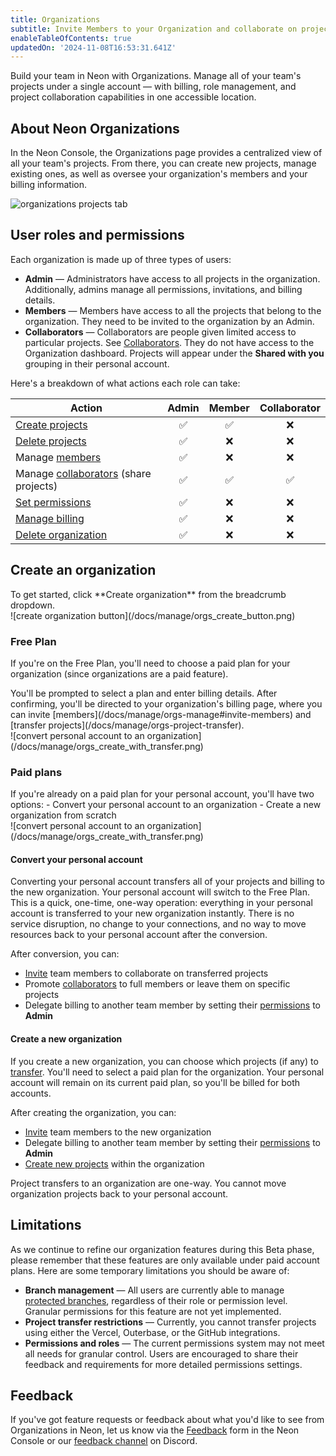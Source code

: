 ```yaml
---
title: Organizations
subtitle: Invite Members to your Organization and collaborate on projects
enableTableOfContents: true
updatedOn: '2024-11-08T16:53:31.641Z'
---
```


<FeatureBeta/>

Build your team in Neon with Organizations. Manage all of your team's projects under a single account — with billing, role management, and project collaboration capabilities in one accessible location.

## About Neon Organizations

In the Neon Console, the Organizations page provides a centralized view of all your team's projects. From there, you can create new projects, manage existing ones, as well as oversee your organization's members and your billing information.

![organizations projects tab](/docs/manage/org_projects.png)

## User roles and permissions

Each organization is made up of three types of users:

- **Admin** — Administrators have access to all projects in the organization. Additionally, admins manage all permissions, invitations, and billing details.
- **Members** — Members have access to all the projects that belong to the organization. They need to be invited to the organization by an Admin.
- **Collaborators** — Collaborators are people given limited access to particular projects. See [Collaborators](/docs/guides/project-collaboration-guide). They do not have access to the Organization dashboard. Projects will appear under the **Shared with you** grouping in their personal account.

Here's a breakdown of what actions each role can take:

| Action                                                                                 | Admin | Member | Collaborator |
| -------------------------------------------------------------------------------------- | :---: | :----: | :----------: |
| [Create projects](/docs/manage/orgs-manage#create-and-delete-projects)                 |  ✅   |   ✅   |      ❌      |
| [Delete projects](/docs/manage/orgs-manage#create-and-delete-projects)                 |  ✅   |   ❌   |      ❌      |
| Manage [members](/docs/manage/orgs-manage#invite-members)                              |  ✅   |   ❌   |      ❌      |
| Manage [collaborators](/docs/manage/orgs-manage#invite-collaborators) (share projects) |  ✅   |   ✅   |      ✅      |
| [Set permissions](/docs/manage/orgs-manage#set-permissions)                            |  ✅   |   ❌   |      ❌      |
| [Manage billing](/docs/manage/orgs-manage#billing)                                     |  ✅   |   ❌   |      ❌      |
| [Delete organization](/docs/manage/orgs-manage#delete-an-organization)                 |  ✅   |   ❌   |      ❌      |

## Create an organization

<div style={{ display: 'flex', alignItems: 'top' }}>
  <div style={{ flex: '0 0 45%', paddingRight: '20px' }}>
    To get started, click **Create organization** from the breadcrumb dropdown.
  </div>
  <div style={{ flex: '0 0 55%', marginTop: '-20px' }}>
    ![create organization button](/docs/manage/orgs_create_button.png)
  </div>
</div>

### Free Plan

If you're on the Free Plan, you'll need to choose a paid plan for your organization (since organizations are a paid feature).

<div style={{ display: 'flex', alignItems: 'top' }}>
  <div style={{ flex: '0 0 45%', paddingRight: '20px' }}>
    You'll be prompted to select a plan and enter billing details. After confirming, you'll be directed to your organization's billing page, where you can invite [members](/docs/manage/orgs-manage#invite-members) and [transfer projects](/docs/manage/orgs-project-transfer).
  </div>
  <div style={{ flex: '0 0 55%', marginTop: '-20px' }}>
  ![convert personal account to an organization](/docs/manage/orgs_create_with_transfer.png)
  </div>
</div>

### Paid plans

<div style={{ display: 'flex', alignItems: 'top' }}>
  <div style={{ flex: '0 0 45%', paddingRight: '20px' }}>
    If you're already on a paid plan for your personal account, you'll have two options:
    - Convert your personal account to an organization
    - Create a new organization from scratch
  </div>
  <div style={{ flex: '0 0 55%', marginTop: '-20px' }}>
    ![convert personal account to an organization](/docs/manage/orgs_create_with_transfer.png)
  </div>
</div>

#### Convert your personal account

Converting your personal account transfers all of your projects and billing to the new organization. Your personal account will switch to the Free Plan. This is a quick, one-time, one-way operation: everything in your personal account is transferred to your new organization instantly. There is no service disruption, no change to your connections, and no way to move resources back to your personal account after the conversion.

After conversion, you can:

- [Invite](/docs/manage/orgs-manage#invite-members) team members to collaborate on transferred projects
- Promote [collaborators](/docs/manage/orgs-manage#manage-collaborators) to full members or leave them on specific projects
- Delegate billing to another team member by setting their [permissions](/docs/manage/orgs-manage#set-permissions) to **Admin**

#### Create a new organization

If you create a new organization, you can choose which projects (if any) to [transfer](/docs/manage/orgs-project-transfer). You'll need to select a paid plan for the organization. Your personal account will remain on its current paid plan, so you'll be billed for both accounts.

After creating the organization, you can:

- [Invite](/docs/manage/orgs-manage#invite-members) team members to the new organization
- Delegate billing to another team member by setting their [permissions](/docs/manage/orgs-manage#set-permissions) to **Admin**
- [Create new projects](/docs/manage/orgs-manage#create-and-delete-projects) within the organization

<Admonition type="note">
Project transfers to an organization are one-way. You cannot move organization projects back to your personal account.
</Admonition>

## Limitations

As we continue to refine our organization features during this Beta phase, please remember that these features are only available under paid account plans. Here are some temporary limitations you should be aware of:

- **Branch management** — All users are currently able to manage [protected branches](/docs/guides/protected-branches), regardless of their role or permission level. Granular permissions for this feature are not yet implemented.
- **Project transfer restrictions** — Currently, you cannot transfer projects using either the Vercel, Outerbase, or the GitHub integrations.
- **Permissions and roles** — The current permissions system may not meet all needs for granular control. Users are encouraged to share their feedback and requirements for more detailed permissions settings.

## Feedback

If you've got feature requests or feedback about what you'd like to see from Organizations in Neon, let us know via the [Feedback](https://console.neon.tech/app/projects?modal=feedback) form in the Neon Console or our [feedback channel](https://discord.com/channels/1176467419317940276/1176788564890112042) on Discord.

<NeedHelp/>
